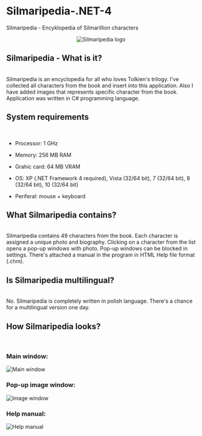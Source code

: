 # Silmaripedia-.NET-4
Silmaripedia - Encyklopedia of Silmarillion characters

<center>
<img src="http://oi66.tinypic.com/2uy22kh.jpg" alt="Silmaripedia logo" />
</center>

## Silmaripedia - What is it?
<br>
Silmaripedia is an encyclopedia for all who loves Tolkien's trilogy. I've collected all characters from the book and insert into this application. Also I have added images that represents specific character from the book. Application was written in C# programming language.

## System requirements
<br>

- Processor: 1 GHz

- Memory: 256 MB RAM

- Grahic card: 64 MB VRAM 

- OS: XP (.NET Framework 4 required), Vista (32/64 bit), 7 (32/64 bit), 8 (32/64 bit), 10 (32/64 bit)

- Periferal: mouse + keyboard


## What Silmaripedia contains?
<br>
Silmaripedia contains 49 characters from the book. Each character is assigned a unique photo and biography. Clicking on a character from the list opens a pop-up windows with photo. Pop-up windows can be blocked in settings. There's attached a manual in the program in HTML Help file format (.chm).

## Is Silmaripedia multilingual?
<br>
No. Silmaripedia is completely written in polish language. There's a chance for a multilingual version one day.

## How Silmaripedia looks?
<br>

### Main window:

<img src="http://oi68.tinypic.com/157hysj.jpg" alt="Main window" />

### Pop-up image window:

<img src="http://oi65.tinypic.com/2u7ot1j.jpg" alt="Image window" />

### Help manual:

<img src="http://oi65.tinypic.com/e63nus.jpg" alt="Help manual" />
